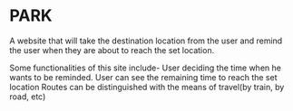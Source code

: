 # PARK

A website that will take the destination location from the user and remind the user when they are about to reach the set location. 

Some functionalities of this site include-
User deciding the time when he wants to be reminded.
User can see the remaining time to reach the set location
Routes can be distinguished with the means of travel(by train, by road, etc)
